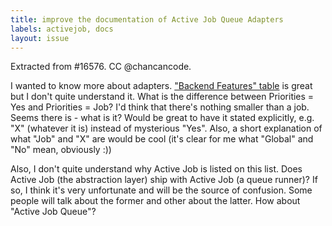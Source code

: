 ```yaml
---
title: improve the documentation of Active Job Queue Adapters
labels: activejob, docs
layout: issue
---
```


Extracted from #16576. CC @chancancode.

I wanted to know more about adapters. ["Backend Features" table](http://edgeapi.rubyonrails.org/classes/ActiveJob/QueueAdapters.html) is great but I don't quite understand it. What is the difference between Priorities = Yes and Priorities = Job? I'd think that there's nothing smaller than a job. Seems there is - what is it? Would be great to have it stated explicitly, e.g. "X" (whatever it is) instead of mysterious "Yes". Also, a short explanation of what "Job" and "X" are would be cool (it's clear for me what "Global" and "No" mean, obviously :))

Also, I don't quite understand why Active Job is listed on this list. Does Active Job (the abstraction layer) ship with Active Job (a queue runner)? If so, I think it's very unfortunate and will be the source of confusion. Some people will talk about the former and other about the latter. How about "Active Job Queue"?

